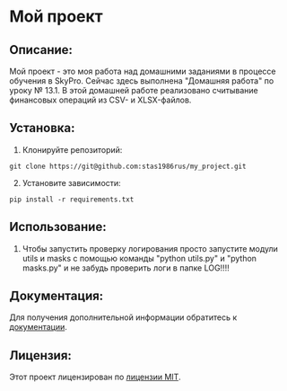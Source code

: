 # Мой проект

## Описание:

Мой проект - это моя работа над домашними заданиями в процессе обучения в SkyPro.
Сейчас здесь выполнена "Домашняя работа" по уроку № 13.1. 
В этой домашней работе реализовано считывание финансовых операций из CSV- и XLSX-файлов.

## Установка:

1. Клонируйте репозиторий:
```
git clone https://git@github.com:stas1986rus/my_project.git
```
2. Установите зависимости:
```
pip install -r requirements.txt
```


## Использование:

1. Чтобы запустить проверку логирования просто запустите модули utils и masks с помощью команды "python utils.py" и "python masks.py" и не забудь проверить логи в папке LOG!!!!

## Документация:

Для получения дополнительной информации обратитесь к [документации](docs/README.md).

## Лицензия:

Этот проект лицензирован по [лицензии MIT](LICENSE).